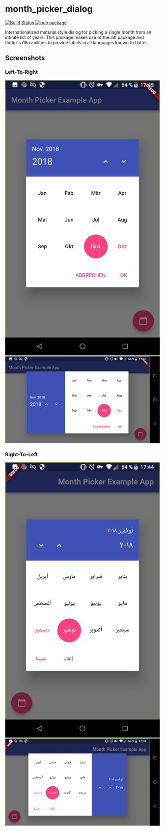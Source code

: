 # month_picker_dialog
[![Build Status](https://travis-ci.org/hmkrivoj/month_picker_dialog.svg?branch=master)](https://travis-ci.org/hmkrivoj/month_picker_dialog)
[![pub package](https://img.shields.io/pub/v/month_picker_dialog.svg)](https://pub.dartlang.org/packages/month_picker_dialog)

Internationalized material style dialog for picking a single month from an infinite list of years.
This package makes use of the intl package and flutter's i18n abilities to provide labels in all languages known to flutter.

## Screenshots
### Left-To-Right
![LTR portrait](./docs/ltr_portrait.png)
![LTR landscape](./docs/ltr_landscape.png)
### Right-To-Left
![RTL portrait](./docs/rtl_portrait.png)
![RTL landscape](./docs/rtl_landscape.png)
